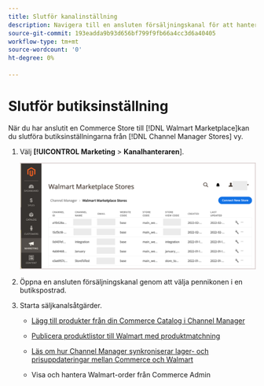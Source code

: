 ```yaml
---
title: Slutför kanalinställning
description: Navigera till en ansluten försäljningskanal för att hantera produktlistor, lager- och prisuppdateringar samt spåra order
source-git-commit: 193eadda9b93d656bf799f9fb66a4cc3d6a40405
workflow-type: tm+mt
source-wordcount: '0'
ht-degree: 0%

---
```



# Slutför butiksinställning

När du har anslutit en Commerce Store till [!DNL Walmart Marketplace]kan du slutföra butiksinställningarna från [!DNL Channel Manager Stores] vy.

1. Välj **[!UICONTROL Marketing** > **Kanalhanteraren**].

   ![[!DNL Walmart Marketplace API key] konfigurationssida](assets/connect-commerce-store-config.png)

1. Öppna en ansluten försäljningskanal genom att välja pennikonen i en butikspostrad.

1. Starta säljkanalsåtgärder.

   - [Lägg till produkter från din Commerce Catalog i Channel Manager](add-products-to-connected-channel.md)

   - [Publicera produktlistor till Walmart med produktmatchning](publish-listings-to-marketplace.md)

   - [Läs om hur Channel Manager synkroniserar lager- och prisuppdateringar mellan Commerce och Walmart](inventory-and-price-updates.md)

   - Visa och hantera Walmart-order från Commerce Admin

